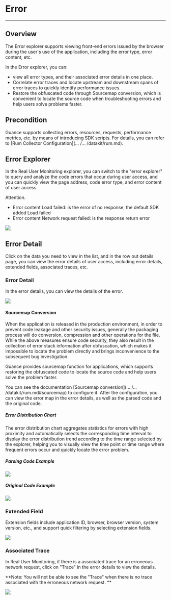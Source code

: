 # Error
---

## Overview

The Error explorer supports viewing front-end errors issued by the browser during the user's use of the application, including the error type, error content, etc.

In the Error explorer, you can:

- view all error types, and their associated error details in one place.
- Correlate error traces and locate upstream and downstream spans of error traces to quickly identify performance issues.
- Restore the obfuscated code through Sourcemap conversion, which is convenient to locate the source code when troubleshooting errors and help users solve problems faster.

## Precondition

Guance supports collecting errors, resources, requests, performance metrics, etc. by means of introducing SDK scripts. For details, you can refer to [Rum Collector Configuration](... /... /datakit/rum.md).

## Error Explorer

In the Real User Monitoring explorer, you can switch to the "error explorer" to query and analyze the code errors that occur during user access, and you can quickly view the page address, code error type, and error content of user access.

Attention.

- Error content Load failed: is the error of no response, the default SDK added Load failed
- Error content Network request failed: is the response return error

![](../img/1.rum_error_1.png)

## Error Detail

Click on the data you need to view in the list, and in the row out details page, you can view the error details of user access, including error details, extended fields, associated traces, etc.

### Error Detail

In the error details, you can view the details of the error.

![](../img/1.rum_error_2.png)

#### Sourcemap Conversion

When the application is released in the production environment, in order to prevent code leakage and other security issues, generally the packaging process will do conversion, compression and other operations for the file. While the above measures ensure code security, they also result in the collection of error stack information after obfuscation, which makes it impossible to locate the problem directly and brings inconvenience to the subsequent bug investigation.

Guance provides sourcemap function for applications, which supports restoring the obfuscated code to locate the source code and help users solve the problem faster.

You can see the documentation [Sourcemap conversion](... /... /datakit/rum.md#sourcemap) to configure it. After the configuration, you can view the error map in the error details, as well as the parsed code and the original code.

##### Error Distribution Chart

The error distribution chart aggregates statistics for errors with high proximity and automatically selects the corresponding time interval to display the error distribution trend according to the time range selected by the explorer, helping you to visually view the time point or time range where frequent errors occur and quickly locate the error problem.

##### Parsing Code Example

![](../img/1.rum_error_4.png)

##### Original Code Example

![](../img/1.rum_error_5.png)



### Extended Field

Extension fields include application ID, browser, browser version, system version, etc., and support quick filtering by selecting extension fields.

![](../img/1.rum_error_3.png)



### Associated Trace

In Real User Monitoring, if there is a associated trace for an erroneous network request, click on "Trace" in the error details to view the details.

**Note: You will not be able to see the "Trace" when there is no trace associated with the erroneous network request. **

![](../img/6.error_4.png)  

